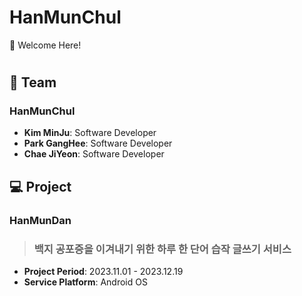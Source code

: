 # HanMunChul
🤗 Welcome Here!
#

## 👥 Team
### HanMunChul

- **Kim MinJu**: Software Developer
- **Park GangHee**: Software Developer
- **Chae JiYeon**: Software Developer

## 💻 Project
### HanMunDan
>### 백지 공포증을 이겨내기 위한 하루 한 단어 습작 글쓰기 서비스

- **Project Period**: 2023.11.01 - 2023.12.19
- **Service Platform**: Android OS
